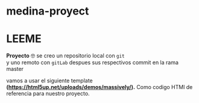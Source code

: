 # medina-proyect
LEEME
=====
**Proyecto**
🤓
se creo un repositorio  local con `git`  
y uno remoto con `gitLab`
despues sus respectivos commit en la rama master 

vamos a usar el siguiente template **(https://html5up.net/uploads/demos/massively/).**
Como codigo HTMl de referencia
para nuestro proyecto.